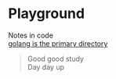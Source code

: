 # Playground
Notes in code<br>
[golang is the primary directory](https://github.com/XanthusL/Playground/tree/master/golang)


> Good good study<br>Day day up
